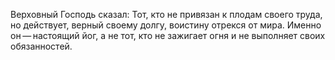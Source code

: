 Верховный Господь сказал: Тот, кто не привязан к плодам своего труда, но действует, верный своему долгу, воистину отрекся от мира. Именно он — настоящий йог, а не тот, кто не зажигает огня и не выполняет своих обязанностей.